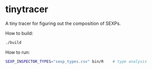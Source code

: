 # tinytracer

A tiny tracer for figuring out the composition of SEXPs.

How to build:

```bash
./build
```

How to run:

```bash
SEXP_INSPECTOR_TYPES="sexp_types.csv" bin/R    # type analysis
```
